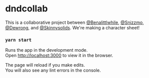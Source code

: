 # dndcollab

This is a collaborative project between [@Benalittlwhile](https://github.com/benalittlewhile), [@Snizzmo](https://github.com/snizzmo), [@Dewrong](https://github.com/dewrong), and [@Skinnysolids](https://github.com/Skinnysolids). We're making a character sheet!

### `yarn start`

Runs the app in the development mode.\
Open [http://localhost:3000](http://localhost:3000) to view it in the browser.

The page will reload if you make edits.\
You will also see any lint errors in the console.